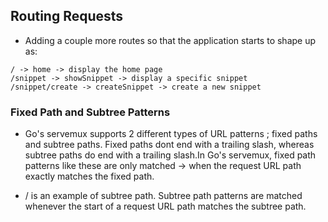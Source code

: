 ## Routing Requests

- Adding a couple more routes so that the application starts to shape up as:

```
/ -> home -> display the home page
/snippet -> showSnippet -> display a specific snippet
/snippet/create -> createSnippet -> create a new snippet
```

### Fixed Path and Subtree Patterns

- Go's servemux supports 2 different types of URL patterns ; fixed paths and subtree paths. Fixed paths dont end with a trailing slash, whereas subtree paths do end with a trailing slash.In Go's servemux, fixed path patterns like these are only matched -> when the request URL path exactly matches the fixed path.

- / is an example of subtree path. Subtree path patterns are matched whenever the start of a request URL path matches the subtree path.
